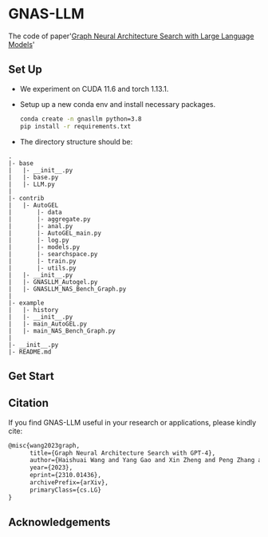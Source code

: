 # GNAS-LLM
The code of paper'[Graph Neural Architecture Search with Large Language Models](https://arxiv.org/abs/2310.01436)'
## Set Up

- We experiment on CUDA 11.6 and torch 1.13.1.
- Setup up a new conda env and install necessary packages.
    ```bash
    conda create -n gnasllm python=3.8
    pip install -r requirements.txt
    ```

- The directory structure should be:
```
.
|- base
|   |- __init__.py
|   |- base.py
|   |- LLM.py
|
|- contrib
|   |- AutoGEL
|       |- data
|       |- aggregate.py
|       |- anal.py
|       |- AutoGEL_main.py
|       |- log.py
|       |- models.py
|       |- searchspace.py
|       |- train.py
|       |- utils.py
|   |- __init__.py
|   |- GNASLLM_Autogel.py
|   |- GNASLLM_NAS_Bench_Graph.py
|
|- example
|   |- history
|   |- __init__.py
|   |- main_AutoGEL.py
|   |- main_NAS_Bench_Graph.py
|
|- __init__.py
|- README.md
```


## Get Start

## Citation
If you find GNAS-LLM useful in your research or applications, please kindly cite:
```tex
@misc{wang2023graph,
      title={Graph Neural Architecture Search with GPT-4}, 
      author={Haishuai Wang and Yang Gao and Xin Zheng and Peng Zhang and Hongyang Chen and Jiajun Bu},
      year={2023},
      eprint={2310.01436},
      archivePrefix={arXiv},
      primaryClass={cs.LG}
} 
```
## Acknowledgements
